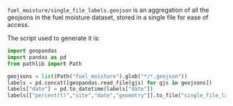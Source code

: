 `fuel_moisture/single_file_labels.geojson` is an aggregation of all the geojsons in the fuel moisture dataset, stored in a single file for ease of access.

The script used to generate it is:

```python
import geopandas
import pandas as pd
from pathlib import Path

geojsons = list(Path("fuel_moisture").glob("*/*.geojson"))
labels = pd.concat([geopandas.read_file(gjs) for gjs in geojsons])
labels["date"] = pd.to_datetime(labels["date"])
labels[["percent(t)","site","date","geometry"]].to_file("single_file_labels.geojson", driver="GeoJSON")
```
